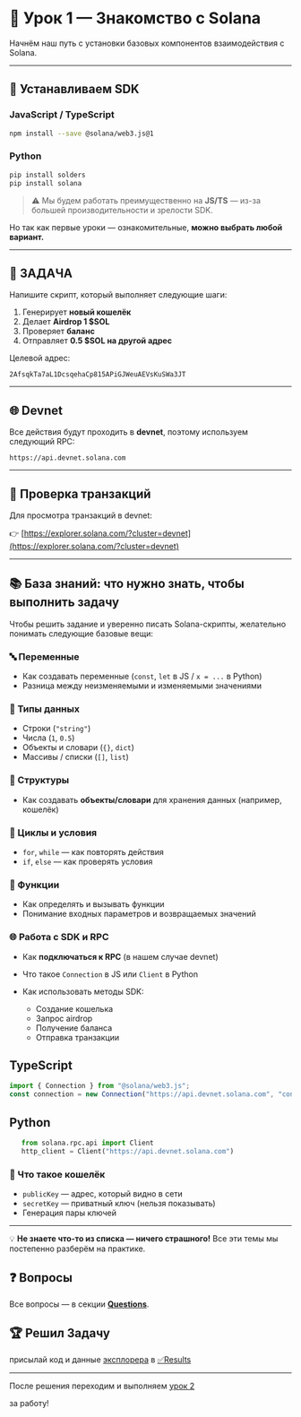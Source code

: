 # 🧪 Урок 1 — Знакомство с Solana

Начнём наш путь с установки базовых компонентов взаимодействия с Solana.

---

## 💚 Устанавливаем SDK

### JavaScript / TypeScript

```bash
npm install --save @solana/web3.js@1
```

### Python

```bash
pip install solders
pip install solana
```

> ⚠️ Мы будем работать преимущественно на **JS/TS** — из-за большей производительности и зрелости SDK.

Но так как первые уроки — ознакомительные, **можно выбрать любой вариант.**

---

## 🎯 ЗАДАЧА

Напишите скрипт, который выполняет следующие шаги:

1. Генерирует **новый кошелёк**
2. Делает **Airdrop 1 \$SOL**
3. Проверяет **баланс**
4. Отправляет **0.5 \$SOL на другой адрес**

Целевой адрес:

```
2AfsqkTa7aL1DcsqehaCp815APiGJWeuAEVsKuSWa3JT
```

---

## 🌐 Devnet

Все действия будут проходить в **devnet**, поэтому используем следующий RPC:

```
https://api.devnet.solana.com
```

---

## 🔎 Проверка транзакций

Для просмотра транзакций в devnet:

👉 [https://explorer.solana.com/?cluster=devnet](https://explorer.solana.com/?cluster=devnet)

---

## 📚 База знаний: что нужно знать, чтобы выполнить задачу

Чтобы решить задание и уверенно писать Solana-скрипты, желательно понимать следующие базовые вещи:

### 🔤 Переменные

- Как создавать переменные (`const`, `let` в JS / `x = ...` в Python)
- Разница между неизменяемыми и изменяемыми значениями

### 🧠 Типы данных

- Строки (`"string"`)
- Числа (`1`, `0.5`)
- Объекты и словари (`{}`, `dict`)
- Массивы / списки (`[]`, `list`)

### 🧱 Структуры

- Как создавать **объекты/словари** для хранения данных (например, кошелёк)

### 🔁 Циклы и условия

- `for`, `while` — как повторять действия
- `if`, `else` — как проверять условия

### 🔧 Функции

- Как определять и вызывать функции
- Понимание входных параметров и возвращаемых значений

### 🌐 Работа с SDK и RPC

- Как **подключаться к RPC** (в нашем случае devnet)
- Что такое `Connection` в JS или `Client` в Python
- Как использовать методы SDK:

  - Создание кошелька
  - Запрос airdrop
  - Получение баланса
  - Отправка транзакции

## TypeScript

```ts
import { Connection } from "@solana/web3.js";
const connection = new Connection("https://api.devnet.solana.com", "confirmed");
```

## Python

```python
   from solana.rpc.api import Client
   http_client = Client("https://api.devnet.solana.com")
```

### 💸 Что такое кошелёк

- `publicKey` — адрес, который видно в сети
- `secretKey` — приватный ключ (нельзя показывать)
- Генерация пары ключей

---

💡 **Не знаете что-то из списка — ничего страшного!** Все эти темы мы постепенно разберём на практике.

## ❓ Вопросы

Все вопросы — в секции **[Questions](https://t.me/c/2772080252/291)**.

## 🏆 Решил Задачу

присылай код и данные [эксплорера](https://explorer.solana.com/?cluster=devnet) в [✅Results](https://t.me/c/2772080252/368)

---

После решения переходим и выполняем [урок 2](02-get-account-info.md)

за работу!
